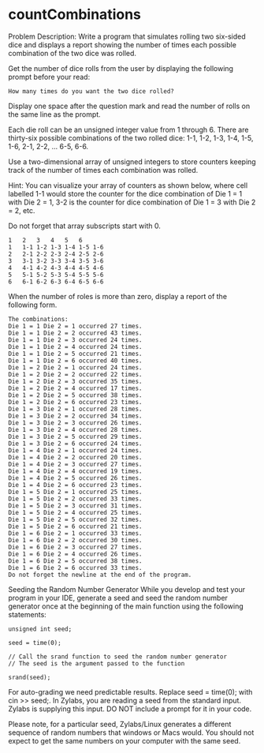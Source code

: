 # countCombinations
Problem Description:
Write a program that simulates rolling two six-sided dice and displays a report showing the number of times each possible combination of the two dice was rolled.

Get the number of dice rolls from the user by displaying the following prompt before your read:
```
How many times do you want the two dice rolled?
```
Display one space after the question mark and read the number of rolls on the same line as the prompt.

Each die roll can be an unsigned integer value from 1 through 6. There are thirty-six possible combinations of the two rolled dice: 1-1, 1-2, 1-3, 1-4, 1-5, 1-6, 2-1, 2-2, … 6-5, 6-6.

Use a two-dimensional array of unsigned integers to store counters keeping track of the number of times each combination was rolled.

Hint: You can visualize your array of counters as shown below, where cell labelled 1-1 would store the counter for the dice combination of Die 1 = 1 with Die 2 = 1, 3-2 is the counter for dice combination of Die 1 = 3 with Die 2 = 2, etc.

Do not forget that array subscripts start with 0.
```
1	2	3	4	5	6
1	1-1	1-2	1-3	1-4	1-5	1-6
2	2-1	2-2	2-3	2-4	2-5	2-6
3	3-1	3-2	3-3	3-4	3-5	3-6
4	4-1	4-2	4-3	4-4	4-5	4-6
5	5-1	5-2	5-3	5-4	5-5	5-6
6	6-1	6-2	6-3	6-4	6-5	6-6
```
When the number of roles is more than zero, display a report of the following form.
```
The combinations:
Die 1 = 1 Die 2 = 1 occurred 27 times.
Die 1 = 1 Die 2 = 2 occurred 43 times.
Die 1 = 1 Die 2 = 3 occurred 24 times.
Die 1 = 1 Die 2 = 4 occurred 24 times.
Die 1 = 1 Die 2 = 5 occurred 21 times.
Die 1 = 1 Die 2 = 6 occurred 40 times.
Die 1 = 2 Die 2 = 1 occurred 24 times.
Die 1 = 2 Die 2 = 2 occurred 22 times.
Die 1 = 2 Die 2 = 3 occurred 35 times.
Die 1 = 2 Die 2 = 4 occurred 17 times.
Die 1 = 2 Die 2 = 5 occurred 38 times.
Die 1 = 2 Die 2 = 6 occurred 23 times.
Die 1 = 3 Die 2 = 1 occurred 28 times.
Die 1 = 3 Die 2 = 2 occurred 34 times.
Die 1 = 3 Die 2 = 3 occurred 26 times.
Die 1 = 3 Die 2 = 4 occurred 28 times.
Die 1 = 3 Die 2 = 5 occurred 29 times.
Die 1 = 3 Die 2 = 6 occurred 24 times.
Die 1 = 4 Die 2 = 1 occurred 24 times.
Die 1 = 4 Die 2 = 2 occurred 20 times.
Die 1 = 4 Die 2 = 3 occurred 27 times.
Die 1 = 4 Die 2 = 4 occurred 19 times.
Die 1 = 4 Die 2 = 5 occurred 26 times.
Die 1 = 4 Die 2 = 6 occurred 23 times.
Die 1 = 5 Die 2 = 1 occurred 25 times.
Die 1 = 5 Die 2 = 2 occurred 33 times.
Die 1 = 5 Die 2 = 3 occurred 31 times.
Die 1 = 5 Die 2 = 4 occurred 25 times.
Die 1 = 5 Die 2 = 5 occurred 32 times.
Die 1 = 5 Die 2 = 6 occurred 21 times.
Die 1 = 6 Die 2 = 1 occurred 33 times.
Die 1 = 6 Die 2 = 2 occurred 30 times.
Die 1 = 6 Die 2 = 3 occurred 27 times.
Die 1 = 6 Die 2 = 4 occurred 26 times.
Die 1 = 6 Die 2 = 5 occurred 38 times.
Die 1 = 6 Die 2 = 6 occurred 33 times.
Do not forget the newline at the end of the program.
```
Seeding the Random Number Generator
While you develop and test your program in your IDE, generate a seed and seed the random number generator once at the beginning of the main function using the following statements:
```
unsigned int seed;

seed = time(0);

// Call the srand function to seed the random number generator
// The seed is the argument passed to the function

srand(seed);
```
For auto-grading we need predictable results. Replace seed = time(0); with cin >> seed;. In Zylabs, you are reading a seed from the standard input. Zylabs is supplying this input. DO NOT include a prompt for it in your code.

Please note, for a particular seed, Zylabs/Linux generates a different sequence of random numbers that windows or Macs would. You should not expect to get the same numbers on your computer with the same seed.
